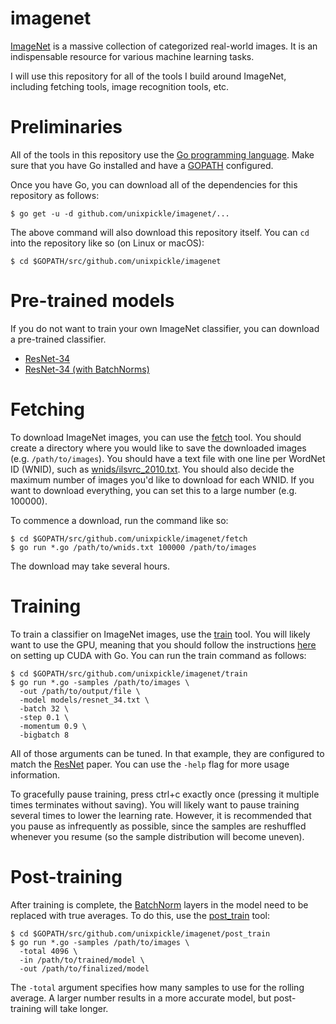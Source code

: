 # imagenet

[ImageNet](http://image-net.org) is a massive collection of categorized real-world images. It is an indispensable resource for various machine learning tasks.

I will use this repository for all of the tools I build around ImageNet, including fetching tools, image recognition tools, etc.

# Preliminaries

All of the tools in this repository use the [Go programming language](https://golang.org/doc/install). Make sure that you have Go installed and have a [GOPATH](https://golang.org/doc/code.html#GOPATH) configured.

Once you have Go, you can download all of the dependencies for this repository as follows:

```
$ go get -u -d github.com/unixpickle/imagenet/...
```

The above command will also download this repository itself. You can `cd` into the repository like so (on Linux or macOS):

```
$ cd $GOPATH/src/github.com/unixpickle/imagenet
```

# Pre-trained models

If you do not want to train your own ImageNet classifier, you can download a pre-trained classifier.

 * [ResNet-34](http://aqnichol.com/networks/resnet34)
 * [ResNet-34 (with BatchNorms)](http://aqnichol.com/networks/resnet34_batchnorm)

# Fetching

To download ImageNet images, you can use the [fetch](fetch) tool. You should create a directory where you would like to save the downloaded images (e.g. `/path/to/images`). You should have a text file with one line per WordNet ID (WNID), such as [wnids/ilsvrc_2010.txt](wnids/ilsvrc_2010.txt). You should also decide the maximum number of images you'd like to download for each WNID. If you want to download everything, you can set this to a large number (e.g. 100000).

To commence a download, run the command like so:

```
$ cd $GOPATH/src/github.com/unixpickle/imagenet/fetch
$ go run *.go /path/to/wnids.txt 100000 /path/to/images
```

The download may take several hours.

# Training

To train a classifier on ImageNet images, use the [train](train) tool. You will likely want to use the GPU, meaning that you should follow the instructions [here](https://godoc.org/github.com/unixpickle/cuda#hdr-Building) on setting up CUDA with Go. You can run the train command as follows:

```
$ cd $GOPATH/src/github.com/unixpickle/imagenet/train
$ go run *.go -samples /path/to/images \
  -out /path/to/output/file \
  -model models/resnet_34.txt \
  -batch 32 \
  -step 0.1 \
  -momentum 0.9 \
  -bigbatch 8
```

All of those arguments can be tuned. In that example, they are configured to match the [ResNet](https://arxiv.org/abs/1512.03385) paper. You can use the `-help` flag for more usage information.

To gracefully pause training, press ctrl+c exactly once (pressing it multiple times terminates without saving). You will likely want to pause training several times to lower the learning rate. However, it is recommended that you pause as infrequently as possible, since the samples are reshuffled whenever you resume (so the sample distribution will become uneven).

# Post-training

After training is complete, the [BatchNorm](https://arxiv.org/pdf/1502.03167.pdf) layers in the model need to be replaced with true averages. To do this, use the [post_train](post_train) tool:

```
$ cd $GOPATH/src/github.com/unixpickle/imagenet/post_train
$ go run *.go -samples /path/to/images \
  -total 4096 \
  -in /path/to/trained/model \
  -out /path/to/finalized/model
```

The `-total` argument specifies how many samples to use for the rolling average. A larger number results in a more accurate model, but post-training will take longer.
